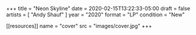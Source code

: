 +++
title = "Neon Skyline"
date = 2020-02-15T13:22:33-05:00
draft = false
artists = [ "Andy Shauf" ]
year = "2020"
format = "LP"
condition = "New"

[[resources]]
  name = "cover"
  src = "images/cover.jpg"
+++

<!--more-->

